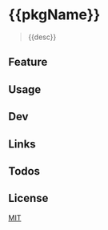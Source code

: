 # {{pkgName}}

> {{desc}}

## Feature

## Usage

## Dev

## Links

## Todos

## License

[MIT](https://///blob/master/LICENSE)
